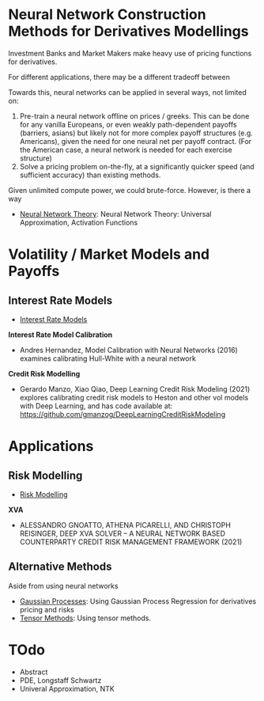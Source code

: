 # Neural Network Construction Methods for Derivatives Modellings

Investment Banks and Market Makers make heavy use of pricing functions for derivatives. 

For different applications, there may be a different tradeoff between

Towards this, neural networks can be applied in several ways, not limited on:

1. Pre-train a neural network offline on prices / greeks. This can be done for any vanilla Europeans, or even weakly path-dependent payoffs (barriers, asians) but likely not for more complex payoff structures (e.g. Americans), given the need for one neural net per payoff contract. (For the American case, a neural network is needed for each exercise structure)
2. Solve a pricing problem on-the-fly, at a significantly quicker speed (and sufficient accuracy) than existing methods. 


Given unlimited compute power, we could brute-force. However, is there a way


+ [Neural Network Theory](literature/nn-theory): Neural Network Theory: Universal Approximation, Activation Functions

# Volatility / Market Models and Payoffs

## Interest Rate Models

+ [Interest Rate Models](literature/vol-models-and-payoffs/interest-rate-models.md)

**Interest Rate Model Calibration**
+ Andres Hernandez, Model Calibration with Neural Networks (2016) examines calibrating Hull-White with a neural network

**Credit Risk Modelling**
+ Gerardo Manzo, Xiao Qiao, Deep Learning Credit Risk Modeling (2021) explores calibrating credit risk models to Heston and other vol models with Deep Learning, and has code available at: https://github.com/gmanzog/DeepLearningCreditRiskModeling

# Applications

## Risk Modelling

+ [Risk Modelling](literature/applications/risk-modelling.md)

**XVA**
+ ALESSANDRO GNOATTO, ATHENA PICARELLI, AND CHRISTOPH REISINGER, DEEP XVA SOLVER – A NEURAL NETWORK BASED COUNTERPARTY CREDIT RISK MANAGEMENT FRAMEWORK (2021)





## Alternative Methods

Aside from using neural networks

+ [Gaussian Processes](literature/gaussian-process): Using Gaussian Process Regression for derivatives pricing and risks
+ [Tensor Methods](literature/tensor-methods): Using tensor methods.


# TOdo

+ Abstract
+ PDE, Longstaff Schwartz
+ Univeral Approximation, NTK